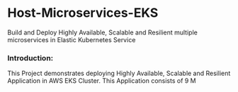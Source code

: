 # Host-Microservices-EKS
Build and Deploy Highly Available, Scalable and Resilient multiple microservices in Elastic Kubernetes Service

### Introduction:
This Project demonstrates deploying Highly Available, Scalable and Resilient Application in AWS EKS Cluster. This Application consists of 9 M
